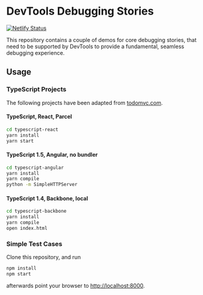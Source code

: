 # DevTools Debugging Stories

[![Netlify Status](https://api.netlify.com/api/v1/badges/8bb6ebef-9656-4ca5-bd98-56f8c605cfe6/deploy-status)](https://app.netlify.com/sites/devtools-dbg-stories/deploys)

This repository contains a couple of demos for core debugging stories, that need to be supported by DevTools to provide a fundamental, seamless debugging experience.

## Usage

### TypeScript Projects

The following projects have been adapted from [todomvc.com](https://todomvc.com/).

#### TypeScript, React, Parcel

```sh
cd typescript-react
yarn install
yarn start
```

#### TypeScript 1.5, Angular, no bundler

```sh
cd typescript-angular
yarn install
yarn compile
python -m SimpleHTTPServer
```

#### TypeScript 1.4, Backbone, local

```sh
cd typescript-backbone
yarn install
yarn compile
open index.html
```

### Simple Test Cases

Clone this repository, and run

```sh
npm install
npm start
```

afterwards point your browser to [http://localhost:8000](http://localhost:8000).
